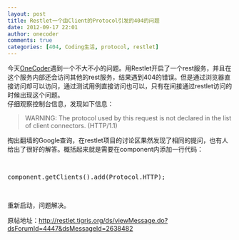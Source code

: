 ```yaml
---
layout: post
title: Restlet一个由Client的Protocol引发的404的问题
date: 2012-09-17 22:01
author: onecoder
comments: true
categories: [404, Coding生活, protocol, restlet]
---
```

<p>
	今天<a href="http://www.coderli.com">OneCoder</a>遇到一个不大不小的问题。用Restlet开启了一个rest服务，并且在这个服务内部还会访问其他的rest服务，结果遇到404的错误。但是通过浏览器直接访问却可以访问，通过测试用例直接访问也可以，只有在间接通过restlet访问的时候出现这个问题。<br />
	仔细观察控制台信息，发现如下信息：</p>
<blockquote>
	<p>
		WARNING: The protocol used by this request is not declared in the list of client connectors. (HTTP/1.1)</p>
</blockquote>
<p>
	掏出翻墙的Google查询，在restlet项目的讨论区果然发现了相同的提问，也有人给出了很好的解答。概括起来就是需要在component内添加一行代码：</p>
<p>
	&nbsp;</p>
<pre class="brush:java;first-line:1;pad-line-numbers:true;highlight:null;collapse:false;">
component.getClients​().add(Protocol.HTTP​);
</pre>
<p>
	&nbsp;</p>
<p>
	重新启动，问题解决。</p>
<p>
	原帖地址：<a href="http://restlet.tigris.org/ds/viewMessage.do?dsForumId=4447&amp;dsMessageId=2638482">http://restlet.tigris.org/ds/viewMessage.do?dsForumId=4447&amp;dsMessageId=2638482</a></p>

